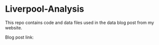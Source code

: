# Liverpool-Analysis

This repo contains code and data files used in the data blog post from my website.  

Blog post link:
